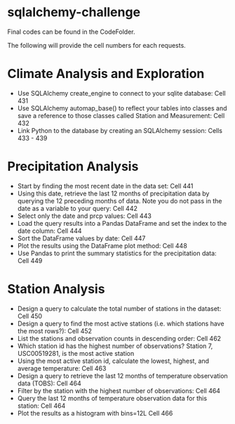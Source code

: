 # sqlalchemy-challenge

Final codes can be found in the CodeFolder.

The following will provide the cell numbers for each requests.

# Climate Analysis and Exploration
- Use SQLAlchemy create_engine to connect to your sqlite database: Cell 431
- Use SQLAlchemy automap_base() to reflect your tables into classes and save a reference to those classes called Station and Measurement: Cell 432
- Link Python to the database by creating an SQLAlchemy session: Cells 433 - 439

# Precipitation Analysis
- Start by finding the most recent date in the data set: Cell 441
- Using this date, retrieve the last 12 months of precipitation data by querying the 12 preceding months of data. Note you do not pass in the date as a variable to your query: Cell 442
- Select only the date and prcp values: Cell 443
- Load the query results into a Pandas DataFrame and set the index to the date column: Cell 444
- Sort the DataFrame values by date: Cell 447
- Plot the results using the DataFrame plot method: Cell 448
- Use Pandas to print the summary statistics for the precipitation data: Cell 449

# Station Analysis
- Design a query to calculate the total number of stations in the dataset: Cell 450
- Design a query to find the most active stations (i.e. which stations have the most rows?): Cell 452 
- List the stations and observation counts in descending order: Cell 462
- Which station id has the highest number of observations? Station 7, USC00519281, is the most active station
- Using the most active station id, calculate the lowest, highest, and average temperature: Cell 463
- Design a query to retrieve the last 12 months of temperature observation data (TOBS): Cell 464
- Filter by the station with the highest number of observations: Cell 464
- Query the last 12 months of temperature observation data for this station: Cell 464
- Plot the results as a histogram with bins=12L Cell 466

